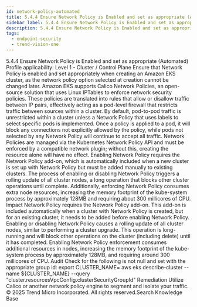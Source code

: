 ```yaml
---
id: network-policy-automated
title: 5.4.4 Ensure Network Policy is Enabled and set as appropriate (Automated)
sidebar_label: 5.4.4 Ensure Network Policy is Enabled and set as appropriate (Automated)
description: 5.4.4 Ensure Network Policy is Enabled and set as appropriate (Automated)
tags:
  - endpoint-security
  - trend-vision-one
---
```


 5.4.4 Ensure Network Policy is Enabled and set as appropriate (Automated) Profile applicability: Level 1 - Cluster / Control Plane Ensure that Network Policy is enabled and set appropriately when creating an Amazon EKS cluster, as the network policy option selected at creation cannot be changed later. Amazon EKS supports Calico Network Policies, an open-source solution that uses Linux IPTables to enforce network security policies. These policies are translated into rules that allow or disallow traffic between IP pairs, effectively acting as a pod-level firewall that restricts traffic between sources within a cluster. By default, pod-to-pod traffic is unrestricted within a cluster unless a Network Policy that uses labels to select specific pods is implemented. Once a policy is applied to a pod, it will block any connections not explicitly allowed by the policy, while pods not selected by any Network Policy will continue to accept all traffic. Network Policies are managed via the Kubernetes Network Policy API and must be enforced by a compatible network plugin; without this, creating the resource alone will have no effect. Enabling Network Policy requires the Network Policy add-on, which is automatically included when a new cluster is set up with Network Policy but must be added manually to existing clusters. The process of enabling or disabling Network Policy triggers a rolling update of all cluster nodes, a long operation that blocks other cluster operations until complete. Additionally, enforcing Network Policy consumes extra node resources, increasing the memory footprint of the kube-system process by approximately 128MB and requiring about 300 millicores of CPU. Impact Network Policy requires the Network Policy add-on. This add-on is included automatically when a cluster with Network Policy is created, but for an existing cluster, it needs to be added before enabling Network Policy. Enabling or disabling Network Policy causes a rolling update of all cluster nodes, similar to performing a cluster upgrade. This operation is long-running and will block other operations on the cluster (including delete) until it has completed. Enabling Network Policy enforcement consumes additional resources in nodes, increasing the memory footprint of the kube-system process by approximately 128MB, and requiring around 300 millicores of CPU. Audit Check for the following is not null and set with the appropriate group id: export CLUSTER_NAME=<your cluster name> aws eks describe-cluster --name ${CLUSTER_NAME} --query "cluster.resourcesVpcConfig.clusterSecurityGroupId" Remediation Utilize Calico or another network policy engine to segment and isolate your traffic. © 2025 Trend Micro Incorporated. All rights reserved.Search Knowledge Base